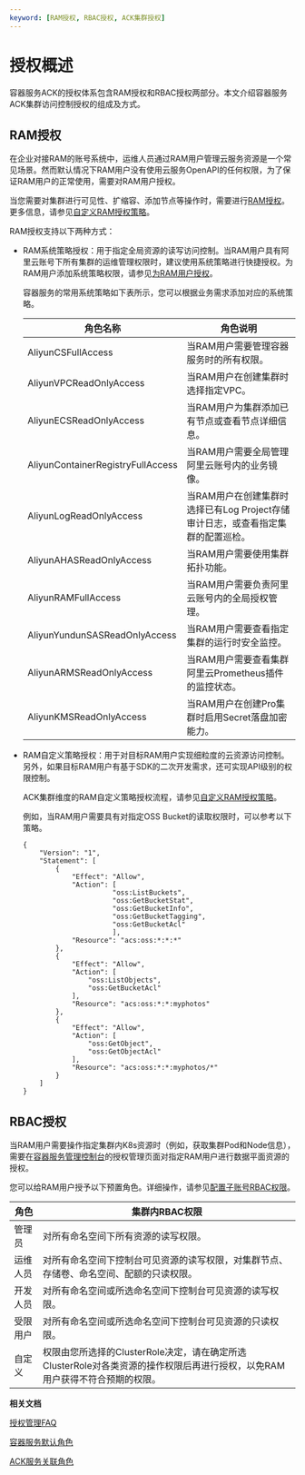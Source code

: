 ```yaml
---
keyword: [RAM授权, RBAC授权, ACK集群授权]
---
```


# 授权概述

容器服务ACK的授权体系包含RAM授权和RBAC授权两部分。本文介绍容器服务ACK集群访问控制授权的组成及方式。

## RAM授权

在企业对接RAM的账号系统中，运维人员通过RAM用户管理云服务资源是一个常见场景。然而默认情况下RAM用户没有使用云服务OpenAPI的任何权限，为了保证RAM用户的正常使用，需要对RAM用户授权。

当您需要对集群进行可见性、扩缩容、添加节点等操作时，需要进行[RAM授权](/intl.zh-CN/Kubernetes集群用户指南/授权管理/自定义RAM授权策略.md)。更多信息，请参见[自定义RAM授权策略](/intl.zh-CN/Kubernetes集群用户指南/授权管理/自定义RAM授权策略.md)。

RAM授权支持以下两种方式：

-   RAM系统策略授权：用于指定全局资源的读写访问控制。当RAM用户具有阿里云账号下所有集群的运维管理权限时，建议使用系统策略进行快捷授权。为RAM用户添加系统策略权限，请参见[为RAM用户授权](/intl.zh-CN/用户管理/为RAM用户授权.md)。

    容器服务的常用系统策略如下表所示，您可以根据业务需求添加对应的系统策略。

    |角色名称|角色说明|
    |----|----|
    |AliyunCSFullAccess|当RAM用户需要管理容器服务时的所有权限。|
    |AliyunVPCReadOnlyAccess|当RAM用户在创建集群时选择指定VPC。|
    |AliyunECSReadOnlyAccess|当RAM用户为集群添加已有节点或查看节点详细信息。|
    |AliyunContainerRegistryFullAccess|当RAM用户需要全局管理阿里云账号内的业务镜像。|
    |AliyunLogReadOnlyAccess|当RAM用户在创建集群时选择已有Log Project存储审计日志，或查看指定集群的配置巡检。|
    |AliyunAHASReadOnlyAccess|当RAM用户需要使用集群拓扑功能。|
    |AliyunRAMFullAccess|当RAM用户需要负责阿里云账号内的全局授权管理。|
    |AliyunYundunSASReadOnlyAccess|当RAM用户需要查看指定集群的运行时安全监控。|
    |AliyunARMSReadOnlyAccess|当RAM用户需要查看集群阿里云Prometheus插件的监控状态。|
    |AliyunKMSReadOnlyAccess|当RAM用户在创建Pro集群时启用Secret落盘加密能力。|

-   RAM自定义策略授权：用于对目标RAM用户实现细粒度的云资源访问控制。另外，如果目标RAM用户有基于SDK的二次开发需求，还可实现API级别的权限控制。

    ACK集群维度的RAM自定义策略授权流程，请参见[自定义RAM授权策略](/intl.zh-CN/Kubernetes集群用户指南/授权管理/自定义RAM授权策略.md)。

    例如，当RAM用户需要具有对指定OSS Bucket的读取权限时，可以参考以下策略。

    ```
    {
        "Version": "1",
        "Statement": [
            {
                "Effect": "Allow",
                "Action": [
                          "oss:ListBuckets",
                          "oss:GetBucketStat",
                          "oss:GetBucketInfo",
                          "oss:GetBucketTagging",
                          "oss:GetBucketAcl" 
                          ],    
                "Resource": "acs:oss:*:*:*"
            },
            {
                "Effect": "Allow",
                "Action": [
                    "oss:ListObjects",
                    "oss:GetBucketAcl"
                ],
                "Resource": "acs:oss:*:*:myphotos"
            },
            {
                "Effect": "Allow",
                "Action": [
                    "oss:GetObject",
                    "oss:GetObjectAcl"
                ],
                "Resource": "acs:oss:*:*:myphotos/*"
            }
        ]
    }
    ```


## RBAC授权

当RAM用户需要操作指定集群内K8s资源时（例如，获取集群Pod和Node信息），需要在[容器服务管理控制台](https://cs.console.aliyun.com)的授权管理页面对指定RAM用户进行数据平面资源的授权。

您可以给RAM用户授予以下预置角色。详细操作，请参见[配置子账号RBAC权限](/intl.zh-CN/Kubernetes集群用户指南/授权管理/配置子账号RBAC权限.md)。

|角色|集群内RBAC权限|
|--|---------|
|管理员|对所有命名空间下所有资源的读写权限。|
|运维人员|对所有命名空间下控制台可见资源的读写权限，对集群节点、存储卷、命名空间、配额的只读权限。|
|开发人员|对所有命名空间或所选命名空间下控制台可见资源的读写权限。|
|受限用户|对所有命名空间或所选命名空间下控制台可见资源的只读权限。|
|自定义|权限由您所选择的ClusterRole决定，请在确定所选ClusterRole对各类资源的操作权限后再进行授权，以免RAM用户获得不符合预期的权限。|

**相关文档**  


[授权管理FAQ](/intl.zh-CN/Kubernetes集群用户指南/授权管理/授权管理FAQ.md)

[容器服务默认角色](/intl.zh-CN/Kubernetes集群用户指南/授权管理/容器服务默认角色.md)

[ACK服务关联角色](/intl.zh-CN/Kubernetes集群用户指南/授权管理/ACK服务关联角色.md)

